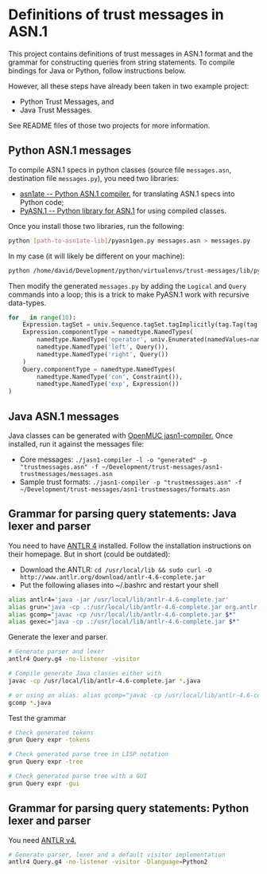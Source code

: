 # Definitions of trust messages in ASN.1

This project contains definitions of trust messages in ASN.1 format and the grammar for constructing queries from string statements. To compile bindings for Java or Python, follow instructions below.

However, all these steps have already been taken in two example project:

*   Python Trust Messages, and
*   Java Trust Messages.

See README files of those two projects for more information.


## Python ASN.1 messages

To compile ASN.1 specs in python classes (source file `messages.asn`, destination file `messages.py`), you need two libraries:

*   [asn1ate -- Python ASN.1 compiler.](https://github.com/kimgr/asn1ate) for translating ASN.1 specs into Python code;
*   [PyASN.1 -- Python library for ASN.1](http://pyasn1.sourceforge.net) for using compiled classes.

Once you install those two libraries, run the following:

```sh
python [path-to-asn1ate-lib]/pyasn1gen.py messages.asn > messages.py
```

In my case (it will likely be different on your machine):

```sh
python /home/david/Development/python/virtualenvs/trust-messages/lib/python3.5/site-packages/asn1ate/pyasn1gen.py messages.asn > ~/Development/trust-messages/py-trustmessages/trustmessages/messages.py
```

Then modify the generated `messages.py` by adding the `Logical` and `Query` commands into a loop; this is a trick to make PyASN.1 work with recursive data-types.

```py
for _ in range(10):
    Expression.tagSet = univ.Sequence.tagSet.tagImplicitly(tag.Tag(tag.tagClassApplication, tag.tagFormatConstructed, 6))
    Expression.componentType = namedtype.NamedTypes(
        namedtype.NamedType('operator', univ.Enumerated(namedValues=namedval.NamedValues(('and', 0), ('or', 1)))),
        namedtype.NamedType('left', Query()),
        namedtype.NamedType('right', Query())
    )
    Query.componentType = namedtype.NamedTypes(
        namedtype.NamedType('con', Constraint()),
        namedtype.NamedType('exp', Expression())
)
```

## Java ASN.1 messages

Java classes can be generated with [OpenMUC jasn1-compiler.](https://www.openmuc.org/asn1/download)
Once installed, run it against the messages file:

*   Core messages: `./jasn1-compiler -l -o "generated" -p "trustmessages.asn" -f ~/Development/trust-messages/asn1-trustmessages/messages.asn`
*   Sample trust formats: `./jasn1-compiler -p "trustmessages.asn" -f ~/Development/trust-messages/asn1-trustmessages/formats.asn`

## Grammar for parsing query statements: Java lexer and parser

You need to have [ANTLR 4](http://www.antlr.org) installed. Follow the installation instructions on their homepage. But in short (could be outdated):

*   Download the ANTLR: `cd /usr/local/lib && sudo curl -O http://www.antlr.org/download/antlr-4.6-complete.jar`
*   Put the following aliases into ~/.bashrc and restart your shell
  ```sh
  alias antlr4='java -jar /usr/local/lib/antlr-4.6-complete.jar'
  alias grun="java -cp .:/usr/local/lib/antlr-4.6-complete.jar org.antlr.v4.gui.TestRig"
  alias gcomp="javac -cp /usr/local/lib/antlr-4.6-complete.jar $*"
  alias gexec="java -cp .:/usr/local/lib/antlr-4.6-complete.jar $*"
  ```

Generate the lexer and parser.

```sh
# Generate parser and lexer
antlr4 Query.g4 -no-listener -visitor

# Compile generate Java classes either with
javac -cp /usr/local/lib/antlr-4.6-complete.jar *.java

# or using an alias: alias gcomp="javac -cp /usr/local/lib/antlr-4.6-complete.jar $*"
gcomp *.java
```

Test the grammar

```sh
# Check generated tokens
grun Query expr -tokens

# Check generated parse tree in LISP notation
grun Query expr -tree

# Check generated parse tree with a GUI
grun Query expr -gui
```

## Grammar for parsing query statements: Python lexer and parser

You need [ANTLR v4.](http://www.antlr.org)

```sh
# Generate parser, lexer and a default visitor implementation
antlr4 Query.g4 -no-listener -visitor -Dlanguage=Python2
```
